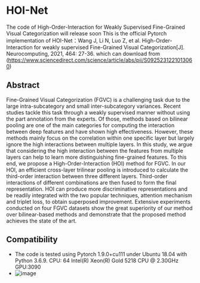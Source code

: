 # HOI-Net
The code of High-Order-Interaction for Weakly Supervised Fine-Grained Visual Categorization will release soon
This is the official Pytorch implementation of HOI-Net：Wang J, Li N, Luo Z, et al. High-Order-Interaction for weakly supervised Fine-Grained Visual Categorization[J]. Neurocomputing, 2021, 464: 27-36. which can download from (https://www.sciencedirect.com/science/article/abs/pii/S0925231221013060)
## Abstract
Fine-Grained Visual Categorization (FGVC) is a challenging task due to the large intra-subcategory and small inter-subcategory variances. Recent studies tackle this task through a weakly supervised manner without using the part annotation from the experts. Of those, methods based on bilinear pooling are one of the main categories for computing the interaction between deep features and have shown high effectiveness. However, these methods mainly focus on the correlation within one specific layer but largely ignore the high interactions between multiple layers. In this study, we argue that considering the high interaction between the features from multiple layers can help to learn more distinguishing fine-grained features. To this end, we propose a High-Order-Interaction (HOI) method for FGVC. In our HOI, an efficient cross-layer trilinear pooling is introduced to calculate the third-order interaction between three different layers. Third-order interactions of different combinations are then fused to form the final representation. HOI can produce more discriminative representations and be readily integrated with the two popular techniques, attention mechanism and triplet loss, to obtain superposed improvement. Extensive experiments conducted on four FGVC datasets show the great superiority of our method over bilinear-based methods and demonstrate that the proposed method achieves the state of the art.
## Compatibility
* The code is tested using Pytorch  1.9.0+cu111 under Ubuntu 18.04 with Python 3.6.9. CPU: 64  Intel(R) Xeon(R) Gold 5218 CPU @ 2.30GHz  GPU:3090
* ![image](https://user-images.githubusercontent.com/19604312/144155636-caf606d0-2a0d-4a9f-ac2c-3269752a2adf.png)
